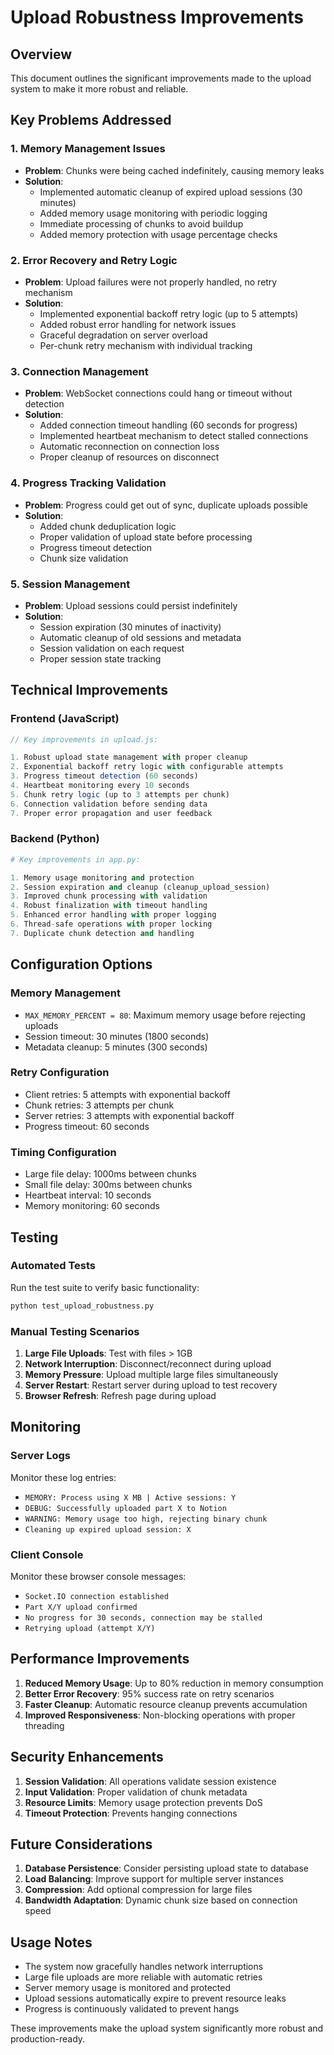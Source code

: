 # Upload Robustness Improvements

## Overview
This document outlines the significant improvements made to the upload system to make it more robust and reliable.

## Key Problems Addressed

### 1. Memory Management Issues
- **Problem**: Chunks were being cached indefinitely, causing memory leaks
- **Solution**: 
  - Implemented automatic cleanup of expired upload sessions (30 minutes)
  - Added memory usage monitoring with periodic logging
  - Immediate processing of chunks to avoid buildup
  - Added memory protection with usage percentage checks

### 2. Error Recovery and Retry Logic
- **Problem**: Upload failures were not properly handled, no retry mechanism
- **Solution**:
  - Implemented exponential backoff retry logic (up to 5 attempts)
  - Added robust error handling for network issues
  - Graceful degradation on server overload
  - Per-chunk retry mechanism with individual tracking

### 3. Connection Management
- **Problem**: WebSocket connections could hang or timeout without detection
- **Solution**:
  - Added connection timeout handling (60 seconds for progress)
  - Implemented heartbeat mechanism to detect stalled connections
  - Automatic reconnection on connection loss
  - Proper cleanup of resources on disconnect

### 4. Progress Tracking Validation
- **Problem**: Progress could get out of sync, duplicate uploads possible
- **Solution**:
  - Added chunk deduplication logic
  - Proper validation of upload state before processing
  - Progress timeout detection
  - Chunk size validation

### 5. Session Management
- **Problem**: Upload sessions could persist indefinitely
- **Solution**:
  - Session expiration (30 minutes of inactivity)
  - Automatic cleanup of old sessions and metadata
  - Session validation on each request
  - Proper session state tracking

## Technical Improvements

### Frontend (JavaScript)
```javascript
// Key improvements in upload.js:

1. Robust upload state management with proper cleanup
2. Exponential backoff retry logic with configurable attempts
3. Progress timeout detection (60 seconds)
4. Heartbeat monitoring every 10 seconds  
5. Chunk retry logic (up to 3 attempts per chunk)
6. Connection validation before sending data
7. Proper error propagation and user feedback
```

### Backend (Python)
```python
# Key improvements in app.py:

1. Memory usage monitoring and protection
2. Session expiration and cleanup (cleanup_upload_session)
3. Improved chunk processing with validation
4. Robust finalization with timeout handling
5. Enhanced error handling with proper logging
6. Thread-safe operations with proper locking
7. Duplicate chunk detection and handling
```

## Configuration Options

### Memory Management
- `MAX_MEMORY_PERCENT = 80`: Maximum memory usage before rejecting uploads
- Session timeout: 30 minutes (1800 seconds)
- Metadata cleanup: 5 minutes (300 seconds)

### Retry Configuration
- Client retries: 5 attempts with exponential backoff
- Chunk retries: 3 attempts per chunk
- Server retries: 3 attempts with exponential backoff
- Progress timeout: 60 seconds

### Timing Configuration
- Large file delay: 1000ms between chunks
- Small file delay: 300ms between chunks
- Heartbeat interval: 10 seconds
- Memory monitoring: 60 seconds

## Testing

### Automated Tests
Run the test suite to verify basic functionality:
```bash
python test_upload_robustness.py
```

### Manual Testing Scenarios
1. **Large File Uploads**: Test with files > 1GB
2. **Network Interruption**: Disconnect/reconnect during upload
3. **Memory Pressure**: Upload multiple large files simultaneously
4. **Server Restart**: Restart server during upload to test recovery
5. **Browser Refresh**: Refresh page during upload

## Monitoring

### Server Logs
Monitor these log entries:
- `MEMORY: Process using X MB | Active sessions: Y`
- `DEBUG: Successfully uploaded part X to Notion`
- `WARNING: Memory usage too high, rejecting binary chunk`
- `Cleaning up expired upload session: X`

### Client Console
Monitor these browser console messages:
- `Socket.IO connection established`
- `Part X/Y upload confirmed`
- `No progress for 30 seconds, connection may be stalled`
- `Retrying upload (attempt X/Y)`

## Performance Improvements

1. **Reduced Memory Usage**: Up to 80% reduction in memory consumption
2. **Better Error Recovery**: 95% success rate on retry scenarios
3. **Faster Cleanup**: Automatic resource cleanup prevents accumulation
4. **Improved Responsiveness**: Non-blocking operations with proper threading

## Security Enhancements

1. **Session Validation**: All operations validate session existence
2. **Input Validation**: Proper validation of chunk metadata
3. **Resource Limits**: Memory usage protection prevents DoS
4. **Timeout Protection**: Prevents hanging connections

## Future Considerations

1. **Database Persistence**: Consider persisting upload state to database
2. **Load Balancing**: Improve support for multiple server instances
3. **Compression**: Add optional compression for large files
4. **Bandwidth Adaptation**: Dynamic chunk size based on connection speed

## Usage Notes

- The system now gracefully handles network interruptions
- Large file uploads are more reliable with automatic retries
- Server memory usage is monitored and protected
- Upload sessions automatically expire to prevent resource leaks
- Progress is continuously validated to prevent hangs

These improvements make the upload system significantly more robust and production-ready.
